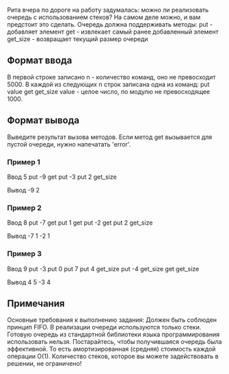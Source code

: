Рита вчера по дороге на работу задумалась: можно ли реализовать очередь с использованием стеков?
На самом деле можно, и вам предстоит это сделать.
Очередь должна поддерживать методы:
put - добавляет элемент
get - извлекает самый ранее добавленный элемент
get_size - возвращает текущий размер очереди

## Формат ввода

В первой строке записано n - количество команд, оно не превосходит 5000. В каждой из следующих n строк записана одна из команд:
put value
get
get_size
value - целое число, по модулю не превосходящее 1000.

## Формат вывода

Выведите результат вызова методов. Если метод get вызывается для пустой очереди, нужно напечатать 'error'.

### Пример 1

Ввод
5
put -9
get
put -3
put 2
get_size

Вывод
-9
2

### Пример 2

Ввод
8
put -7
get
put 1
get
put -2
get
put 2
get_size

Вывод
-7
1
-2
1

### Пример 3

Ввод
9
put -3
put 0
put 7
put 4
get_size
put -4
get_size
get
get_size

Вывод
4
5
-3
4

## Примечания

Основные требования к выполнению задания:
Должен быть соблюден принцип FIFO.
В реализации очереди используются только стеки.
Готовую очередь из стандартной библиотеки языка программирования использовать нельзя.
Постарайтесь, чтобы получившаяся очередь была эффективной. То есть амортизированная (средняя) стоимость каждой операции O(1).
Количество стеков, которое вы можете задействовать в решении, не ограничено!
